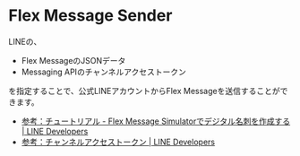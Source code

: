 # Flex Message Sender

LINEの、

- Flex MessageのJSONデータ
- Messaging APIのチャンネルアクセストークン

を指定することで、公式LINEアカウントからFlex Messageを送信することができます。

- [参考：チュートリアル - Flex Message Simulatorでデジタル名刺を作成する | LINE Developers](https://developers.line.biz/ja/docs/messaging-api/using-flex-message-simulator/)
- [参考：チャンネルアクセストークン | LINE Developers](https://developers.line.biz/ja/docs/messaging-api/channel-access-tokens/#long-lived-channel-access-tokens)
